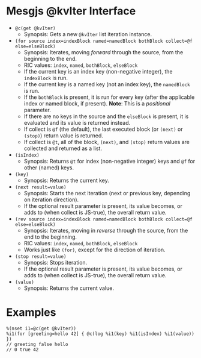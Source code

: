 # Mesgjs @kvIter Interface

* `@c(get @kvIter)`
  * Synopsis: Gets a new `@kvIter` list iteration instance.  
* `(for source index=indexBlock named=namedBlock bothBlock collect=@f else=elseBlock)`
  * Synopsis: Iterates, moving *forward* through the source, from the beginning to the end.  
  * RIC values: `index`, `named`, `bothBlock`, `elseBlock`
  * If the current key is an index key (non-negative integer), the `indexBlock` is run.  
  * If the current key is a named key (not an index key), the `namedBlock` is run.  
  * If the `bothBlock` is present, it is run for every key (after the applicable index or named block, if present). **Note**: This is a *positional* parameter.
  * If there are no keys in the source and the `elseBlock` is present, it is evaluated and its value is returned instead.  
  * If collect is `@f` (the default), the last executed block (or `(next)` or `(stop)`) return value is returned.  
  * If collect is `@t`, all of the block, `(next)`, and `(stop)` return values are collected and returned as a list.  
* `(isIndex)`  
  * Synopsis: Returns `@t` for index (non-negative integer) keys and `@f` for other (named) keys.  
* `(key)`  
  * Synopsis: Returns the current key.  
* `(next result=value)`  
  * Synopsis: Starts the next iteration (next or previous key, depending on iteration direction).  
  * If the optional result parameter is present, its value becomes, or adds to (when collect is JS-true), the overall return value.   
* `(rev source index=indexBlock named=namedBlock bothBlock collect=@f else=elseBlock)`  
  * Synopsis: Iterates, moving in *reverse* through the source, from the end to the beginning.  
  * RIC values: `index`, `named`, `bothBlock`, `elseBlock`  
  * Works just like `(for)`, except for the direction of iteration.  
* `(stop result=value)`  
  * Synopsis: Stops iteration.  
  * If the optional result parameter is present, its value becomes, or adds to (when collect is JS-true), the overall return value.  
* `(value)`  
  * Synopsis: Returns the current value.

# Examples

```mesgjs
%(nset i1=@c(get @kvIter))  
%i1(for [greeting=hello 42] { @c(log %i1(key) %i1(isIndex) %i1(value)) })  
// greeting false hello  
// 0 true 42  
```
